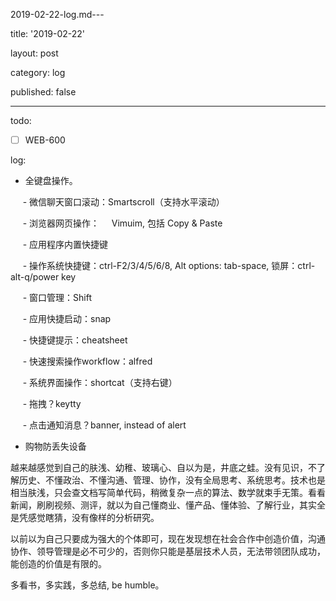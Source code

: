 2019-02-22-log.md---

title: '2019-02-22'

layout: post

category: log

published: false

---

todo:

- [ ] WEB-600

log:

- 全键盘操作。

     - 微信聊天窗口滚动：Smartscroll（支持水平滚动）

     - 浏览器网页操作：     Vimuim, 包括 Copy & Paste

     - 应用程序内置快捷键

     - 操作系统快捷键：ctrl-F2/3/4/5/6/8, Alt options: tab-space, 锁屏：ctrl-alt-q/power key

     - 窗口管理：Shift

     - 应用快捷启动：snap

     - 快捷键提示：cheatsheet

     - 快速搜索操作workflow：alfred

     - 系统界面操作：shortcat（支持右键）

     - 拖拽？keytty

     - 点击通知消息？banner, instead of alert

- 购物防丢失设备

越来越感觉到自己的肤浅、幼稚、玻璃心、自以为是，井底之蛙。没有见识，不了解历史、不懂政治、不懂沟通、管理、协作，没有全局思考、系统思考。技术也是相当肤浅，只会查文档写简单代码，稍微复杂一点的算法、数学就束手无策。看看新闻，刷刷视频、测评，就以为自己懂商业、懂产品、懂体验、了解行业，其实全是凭感觉瞎猜，没有像样的分析研究。

以前以为自己只要成为强大的个体即可，现在发现想在社会合作中创造价值，沟通协作、领导管理是必不可少的，否则你只能是基层技术人员，无法带领团队成功，能创造的价值是有限的。

多看书，多实践，多总结, be humble。

